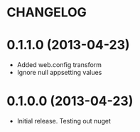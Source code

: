 # CHANGELOG

# 0.1.1.0 (2013-04-23)

* Added web.config transform
* Ignore null appsetting values


# 0.1.0.0 (2013-04-23)

* Initial release. Testing out nuget